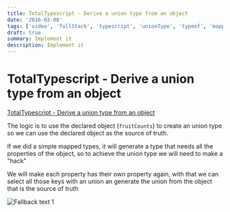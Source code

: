 ```yaml
---
title: TotalTypescript - Derive a union type from an object
date: '2016-03-08'
tags: ['video', 'fullStack', 'typescript', 'unionType', 'typeof', 'mappedTypes', 'read', 'withResume']
draft: true
summary: Implement it
description: Implement it
---
```


# TotalTypescript - Derive a union type from an object


[TotalTypescript - Derive a union type from an object](https://www.totaltypescript.com/tips/derive-a-union-type-from-an-object)


The logic is to use the declared object (`fruitCounts`) to create an union type so we can use the declared object as the source of truth.

If we did a simple mapped types, it will generate a type that needs all the properties of the object, so to achieve the union type we will need to make a "hack"

We will make each property has their own property again, with that we can select all those keys with an union an generate the union from the object that is the source of truth


![Fallback text 1](/static/assets/pasted-image-20221010213127.png)


